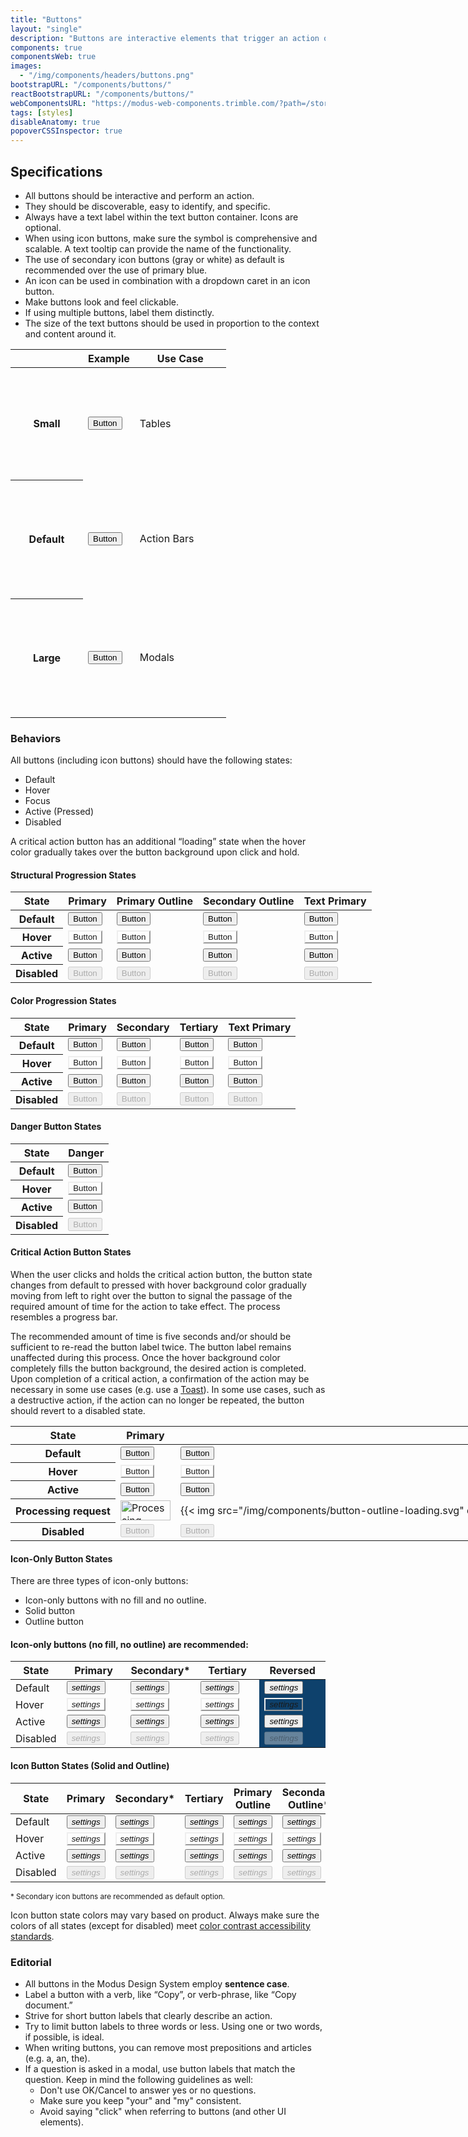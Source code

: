 ```yaml
---
title: "Buttons"
layout: "single"
description: "Buttons are interactive elements that trigger an action or an event."
components: true
componentsWeb: true
images:
  - "/img/components/headers/buttons.png"
bootstrapURL: "/components/buttons/"
reactBootstrapURL: "/components/buttons/"
webComponentsURL: "https://modus-web-components.trimble.com/?path=/story/components-button--default"
tags: [styles]
disableAnatomy: true
popoverCSSInspector: true
---
```


## Specifications

- All buttons should be interactive and perform an action.
- They should be discoverable, easy to identify, and specific.
- Always have a text label within the text button container. Icons are optional.
- When using icon buttons, make sure the symbol is comprehensive and scalable. A text tooltip can provide the name of the functionality.
- The use of secondary icon buttons (gray or white) as default is recommended over the use of primary blue.
- An icon can be used in combination with a dropdown caret in an icon button.
- Make buttons look and feel clickable.
- If using multiple buttons, label them distinctly.
- The size of the text buttons should be used in proportion to the context and content around it.

<table class="table table-bordered">
  <thead class="thead-light">
    <tr>
      <th width="100"></th>
      <th>Example</th>
      <th width="130">Use Case</th>
    </tr>
  </thead>
  <tbody>
    <tr height="180">
      <th scope="row">Small</th>
      <td class="align-middle">
        <button
          type="button"
          class="btn btn-sm btn-primary pe-none"
          data-bs-placement="right"
          data-bs-toggle="popover"
          data-bs-custom-class="popover-css-inspector"
          data-css-inspector-show="padding"
          data-bs-container="td">
          Button
        </button>
      </td>
      <td>Tables</td>
    </tr>
    <tr height="190">
      <th scope="row">Default</th>
      <td class="align-middle">
        <button
          type="button"
          class="btn btn-primary pe-none"
          data-bs-placement="right"
          data-bs-toggle="popover"
          data-bs-custom-class="popover-css-inspector"
          data-css-inspector-show="padding"
          data-bs-container="td">
          Button
        </button>
      </td>
      <td>Action Bars</td>
    </tr>
    <tr height="190">
      <th scope="row">Large</th>
      <td class="align-middle">
        <button
          type="button"
          class="btn btn-lg btn-primary pe-none"
          data-bs-placement="right"
          data-bs-toggle="popover"
          data-bs-custom-class="popover-css-inspector"
          data-css-inspector-show="padding"
          data-bs-boundary="td"
          data-bs-container="td">
          Button
        </button>
      </td>
      <td>Modals</td>
    </tr>
  </tbody>
</table>

### Behaviors

All buttons (including icon buttons) should have the following states:

- Default
- Hover
- Focus
- Active (Pressed)
- Disabled

A critical action button has an additional “loading” state when the hover color gradually takes over the button background upon click and hold.

#### Structural Progression States

<table class="table table-bordered" style="width: max-content">
      <thead class="thead-light">
        <tr>
          <th>State</th>
          <th>Primary</th>
          <th>Primary Outline</th>
          <th>Secondary Outline</th>
          <th>Text Primary</th>
        </tr>
      </thead>
      <tbody>
        <tr>
          <th scope="row">Default</th>
          <td class="py-2">
            <button class="btn btn-primary" type="button">Button</button>
          </td>
          <td class="py-2">
            <button class="btn btn-outline-primary" type="button">Button</button>
          </td>
          <td class="py-2">
            <button class="btn btn-outline-secondary" type="button">Button</button>
          </td>
          <td class="py-2">
            <button class="btn btn-text-primary" type="button">Button</button>
          </td>
        </tr>
        <tr>
          <th scope="row">Hover</th>
          <td class="py-2"><button class="btn hover btn-primary" type="button">Button</button></td>
          <td class="py-2"><button class="btn hover btn-outline-primary" type="button">Button</button></td>
          <td class="py-2"><button class="btn hover btn-outline-secondary" type="button">Button</button></td>
          <td class="py-2"><button class="btn hover btn-text-primary" type="button">Button</button></td>
        </tr>
        <tr hidden>
          <th scope="row">Focus</th>
          <td class="py-2"><button class="btn focus-visible btn-primary" type="button">Button</button></td>
          <td class="py-2"><button class="btn focus-visible btn-outline-primary" type="button">Button</button></td>
          <td class="py-2"><button class="btn focus-visible btn-outline-secondary" type="button">Button</button></td>
          <td class="py-2"><button class="btn focus-visible btn-text-primary" type="button">Button</button></td>
        </tr>
        <tr>
          <th scope="row">Active</th>
          <td class="py-2">
            <button class="btn active btn-primary" data-bs-toggle="button" type="button">Button</button>
          </td>
          <td class="py-2">
            <button class="btn active btn-outline-primary" data-bs-toggle="button" type="button">Button</button>
          </td>
          <td class="py-2">
            <button class="btn active btn-outline-secondary" data-bs-toggle="button" type="button">Button</button>
          </td>
          <td class="py-2">
            <button class="btn active btn-text-primary" data-bs-toggle="button" type="button">Button</button>
          </td>
        </tr>
        <tr>
          <th scope="row">Disabled</th>
          <td class="py-2"><button disabled class="btn btn-primary disabled" type="button" aria-disabled="true">Button</button></td>
          <td class="py-2"><button disabled class="btn btn-outline-primary disabled" type="button" aria-disabled="true">Button</button></td>
          <td class="py-2"><button disabled class="btn btn-outline-secondary disabled" type="button" aria-disabled="true">Button</button></td>
          <td class="py-2"><button disabled class="btn btn-text-primary disabled" type="button" aria-disabled="true">Button</button></td>
        </tr>
      </tbody>
</table>

#### Color Progression States

<table class="table table-bordered" style="width: max-content">
      <thead class="thead-light">
        <tr>
          <th>State</th>
          <th>Primary</th>
          <th>Secondary</th>
          <th>Tertiary</th>
          <th>Text Primary</th>
        </tr>
      </thead>
      <tbody>
        <tr>
          <th scope="row">Default</th>
          <td class="py-2">
            <button class="btn btn-primary pe-none" type="button">Button</button>
          </td>
          <td class="py-2">
            <button class="btn btn-secondary pe-none" type="button">Button</button>
          </td>
          <td class="py-2">
            <button class="btn btn-tertiary pe-none" type="button">Button</button>
          </td>
          <td class="py-2">
            <button class="btn btn-text-primary pe-none" type="button">Button</button>
          </td>
        </tr>
        <tr>
          <th scope="row">Hover</th>
          <td class="py-2"><button class="btn hover btn-primary pe-none" type="button">Button</button></td>
          <td class="py-2"><button class="btn hover btn-secondary pe-none" type="button">Button</button></td>
          <td class="py-2"><button class="btn hover btn-tertiary pe-none" type="button">Button</button></td>
          <td class="py-2"><button class="btn hover btn-text-primary pe-none" type="button">Button</button></td>
        </tr>
        <tr hidden class="d-none">
          <th scope="row">Focus</th>
          <td class="py-2"><button class="btn focus-visible btn-primary pe-none" type="button">Button</button></td>
          <td class="py-2"><button class="btn focus-visible btn-secondary pe-none" type="button">Button</button></td>
          <td class="py-2"><button class="btn focus-visible btn-tertiary pe-none" type="button">Button</button></td>
          <td class="py-2"><button class="btn focus-visible btn-text-primary pe-none" type="button">Button</button></td>
        </tr>
        <tr>
          <th scope="row">Active</th>
          <td class="py-2">
            <button class="btn display-active active btn-primary pe-none" data-bs-toggle="button" type="button">Button</button>
          </td>
          <td class="py-2">
            <button class="btn display-active active btn-secondary pe-none" data-bs-toggle="button" type="button">Button</button>
          </td>
          <td class="py-2">
            <button class="btn display-active active btn-tertiary pe-none" data-bs-toggle="button" type="button">Button</button>
          </td>
          <td class="py-2">
            <button class="btn display-active active btn-text-primary pe-none" data-bs-toggle="button" type="button">Button</button>
          </td>
        </tr>
        <tr>
          <th scope="row">Disabled</th>
          <td class="py-2"><button disabled class="btn btn-primary disabled" type="button" aria-disabled="true">Button</button></td>
          <td class="py-2"><button disabled class="btn btn-secondary disabled" type="button" aria-disabled="true">Button</button></td>
          <td class="py-2"><button disabled class="btn btn-tertiary disabled" type="button" aria-disabled="true">Button</button></td>
          <td class="py-2"><button disabled class="btn btn-text-primary disabled" type="button" aria-disabled="true">Button</button></td>
        </tr>
      </tbody>
</table>

<script>
  const buttons = document.querySelectorAll('.focus');
  buttons.forEach(button => button.focus());
</script>
<style>
.btn.focus-visible {
  color: var(--bs-btn-hover-color);
  background-color: var(--bs-btn-hover-bg);
  border-color: var(--bs-btn-hover-border-color);
  outline: 0;
  box-shadow: var(--bs-btn-focus-box-shadow);
}
.btn.hover {
  color: var(--bs-btn-hover-color);
  background-color: var(--bs-btn-hover-bg);
  border-color: var(--bs-btn-hover-border-color);
}
</style>

#### Danger Button States

<table class="table table-bordered" style="width: max-content">
      <thead class="thead-light">
        <tr>
          <th>State</th>
          <th>Danger</th>
        </tr>
      </thead>
      <tbody>
        <tr>
          <th scope="row">Default</th>
          <td>
            <button class="btn btn-danger" type="button">Button</button>
          </td>
        </tr>
        <tr>
          <th scope="row">Hover</th>
          <td><button class="btn hover btn-danger" type="button">Button</button></td>
        </tr>
        <tr>
          <th scope="row">Active</th>
          <td>
            <button class="btn display-active btn-danger" type="button">Button</button>
          </td>
        </tr>
        <tr>
          <th scope="row">Disabled</th>
          <td><button disabled class="btn btn-danger" type="button">Button</button></td>
        </tr>
      </tbody>
</table>

#### Critical Action Button States

When the user clicks and holds the critical action button, the button state changes from default to pressed with hover background color gradually moving from left to right over the button to signal the passage of the required amount of time for the action to take effect. The process resembles a progress bar.

The recommended amount of time is five seconds and/or should be sufficient to re-read the button label twice. The button label remains unaffected during this process. Once the hover background color completely fills the button background, the desired action is completed. Upon completion of a critical action, a confirmation of the action may be necessary in some use cases (e.g. use a [Toast](/components/web/toasts/)). In some use cases, such as a destructive action, if the action can no longer be repeated, the button should revert to a disabled state.

<table class="table table-bordered" style="width: max-content">
  <thead class="thead-light">
    <tr>
      <th>State</th>
      <th>Primary</th>
      <th>Dark Outline</th>
      <th>Danger</th>
    </tr>
  </thead>
  <tbody>
    <tr>
      <th scope="row">Default</th>
      <td>
        <button class="btn btn-primary" type="button">Button</button>
      </td>
      <td>
        <button class="btn btn-outline-dark" type="button">Button</button>
      </td>
      <td>
        <button class="btn btn-danger" type="button">Button</button>
      </td>
    </tr>
    <tr>
      <th scope="row">Hover</th>
      <td><button class="btn hover btn-primary" type="button">Button</button></td>
      <td><button class="btn hover btn-outline-dark" type="button">Button</button></td>
      <td><button class="btn hover btn-danger" type="button">Button</button></td>
    </tr>
    <tr>
      <th scope="row">Active</th>
      <td>
        <button class="btn display-active btn-primary" type="button">Button</button>
      </td>
      <td>
        <button class="btn display-active btn-outline-dark" type="button">Button</button>
      </td>
      <td>
        <button class="btn display-active btn-danger" type="button">Button</button>
      </td>
    </tr>
        <tr>
      <th scope="row">Processing request</th>
      <td>
        <img src="/img/components/button-primary-loading.svg" width="80" height="32" alt="Processing">
      </td>
      <td>
        {{< img src="/img/components/button-outline-loading.svg" dark="/img/components/button-outline-loading-dark.svg" class="mb-0" width="80" height="32" alt="Processing" loading="auto" >}}
      </td>
      <td>
        <img src="/img/components/button-danger-loading.svg" width="80" height="32" alt="Processing">
      </td>
    </tr>
    <tr>
      <th scope="row">Disabled</th>
      <td><button disabled class="btn btn-primary" type="button">Button</button></td>
      <td><button disabled class="btn btn-outline-dark" type="button">Button</button></td>
      <td><button disabled class="btn btn-danger" type="button">Button</button></td>
    </tr>
  </tbody>
</table>

#### Icon-Only Button States

There are three types of icon-only buttons:

- Icon-only buttons with no fill and no outline.
- Solid button
- Outline button

#### Icon-only buttons (no fill, no outline) are recommended:

<table class="table table-bordered">
  <thead>
    <tr>
      <th style="width:12%">State</th>
      <th style="width:22%">Primary</th>
      <th style="width:22%">Secondary*</th>
      <th style="width:22%">Tertiary</th>
      <th style="width:22%">Reversed</th>
    </tr>
  </thead>
  <tbody>
    <tr>
      <td style="width:12%">Default</td>
      <td style="width:22%"><button class="btn btn-icon-only text-primary pe-none"><i class="modus-icons notranslate" aria-hidden="true">settings</i></td>
      <td style="width:22%"><button class="btn btn-icon-only btn-text-secondary pe-none"><i class="modus-icons notranslate" aria-hidden="true">settings</i></td>
      <td style="width:22%"><button class="btn btn-icon-only btn-text-tertiary pe-none"><i class="modus-icons notranslate" aria-hidden="true">settings</i></td>
      <td style="background-color:#0e416c"><button class="btn btn-icon-only text-white pe-none"><i class="modus-icons notranslate" aria-hidden="true">settings</i></td>
    </tr>
    <tr>
      <td>Hover</td>
      <td><button class="btn btn-icon-only text-primary pe-none hover"><i class="modus-icons notranslate" aria-hidden="true">settings</i></td>
      <td><button class="btn btn-icon-only btn-text-secondary pe-none hover"><i class="modus-icons notranslate" aria-hidden="true">settings</i></td>
      <td><button class="btn btn-icon-only text-tertiary pe-none hover"><i class="modus-icons notranslate" aria-hidden="true">settings</i></td>
      <td style="background-color:#0e416c"><button class="btn btn-icon-only text-white pe-none hover"><i class="modus-icons notranslate" aria-hidden="true">settings</i></td>
    </tr>
    <tr hidden>
      <td>Focus</td>
      <td><button class="btn btn-icon-only text-primary pe-none focus-visible"><i class="modus-icons notranslate" aria-hidden="true">settings</i></td>
      <td><button class="btn btn-icon-only btn-text-secondary pe-none focus-visible"><i class="modus-icons notranslate" aria-hidden="true">settings</i></td>
      <td><button class="btn btn-icon-only text-tertiary pe-none focus-visible"><i class="modus-icons notranslate" aria-hidden="true">settings</i></td>
      <td style="background-color:#0e416c"><button class="btn btn-icon-only text-white pe-none focus-visible"><i class="modus-icons notranslate" aria-hidden="true">settings</i></td>
    </tr>
    <tr>
      <td>Active</td>
      <td><button class="btn btn-icon-only text-primary pe-none active"><i class="modus-icons notranslate" aria-hidden="true">settings</i></td>
      <td><button class="btn btn-icon-only btn-text-secondary pe-none active"><i class="modus-icons notranslate" aria-hidden="true">settings</i></td>
      <td><button class="btn btn-icon-only btn-text-tertiary pe-none active"><i class="modus-icons notranslate" aria-hidden="true">settings</i></td>
      <td style="background-color:#0e416c"><button class="btn btn-icon-only text-white pe-none active"><i class="modus-icons notranslate" aria-hidden="true">settings</i></td>
    </tr>
    <tr>
      <td>Disabled</td>
      <td><button disabled class="btn btn-icon-only text-primary pe-none"><i class="modus-icons notranslate" aria-hidden="true">settings</i></td>
      <td><button disabled class="btn btn-icon-only btn-text-secondary pe-none"><i class="modus-icons notranslate" aria-hidden="true">settings</i></td>
      <td><button disabled class="btn btn-icon-only btn-text-tertiary pe-none"><i class="modus-icons notranslate" aria-hidden="true">settings</i></td>
      <td style="background-color:#0e416c"><button disabled class="btn btn-icon-only text-white pe-none"><i class="modus-icons notranslate" aria-hidden="true">settings</i></td>
    </tr>
  </tbody>
</table>

#### Icon Button States (Solid and Outline)

<table class="table table-bordered">
  <thead>
    <tr>
      <th style="width:10%">State</th>
      <th style="width:16%">Primary</th>
      <th style="width:16%">Secondary*</th>
      <th style="width:16%">Tertiary</th>
      <th style="width:16%">Primary Outline</th>
      <th style="width:16%">Secondary Outline*</th>
    </tr>
  </thead>
  <tbody>
    <tr>
      <td>Default</td>
      <td><button type="button" class="btn btn-icon-only btn-primary pe-none"><i class="modus-icons notranslate" aria-hidden="true">settings</i></button></td>
      <td><button type="button" class="btn btn-icon-only btn-secondary pe-none"><i class="modus-icons notranslate" aria-hidden="true">settings</i></button></td>
      <td><button type="button" class="btn btn-icon-only btn-tertiary pe-none"><i class="modus-icons notranslate" aria-hidden="true">settings</i></button></td>
      <td><button type="button" class="btn btn-icon-only btn-outline-primary pe-none"><i class="modus-icons notranslate" aria-hidden="true">settings</i></button></td>
      <td><button type="button" class="btn btn-icon-only btn-outline-secondary pe-none"><i class="modus-icons notranslate" aria-hidden="true">settings</i></button></td>
    </tr>
    <tr>
      <td>Hover</td>
      <td><button type="button" class="btn btn-icon-only btn-primary pe-none hover"><i class="modus-icons notranslate" aria-hidden="true">settings</i></button></td>
      <td><button type="button" class="btn btn-icon-only btn-secondary pe-none hover"><i class="modus-icons notranslate" aria-hidden="true">settings</i></button></td>
      <td><button type="button" class="btn btn-icon-only btn-tertiary pe-none hover"><i class="modus-icons notranslate" aria-hidden="true">settings</i></button></td>
      <td><button type="button" class="btn btn-icon-only btn-outline-primary pe-none hover"><i class="modus-icons notranslate" aria-hidden="true">settings</i></button></td>
      <td><button type="button" class="btn btn-icon-only btn-outline-secondary pe-none hover"><i class="modus-icons notranslate" aria-hidden="true">settings</i></button></td>
    </tr>
    <tr hidden>
      <td>Focus</td>
      <td><button class="btn btn-icon-only btn-primary pe-none focus-visible"><i class="modus-icons notranslate" aria-hidden="true">settings</i></button></td>
      <td><button class="btn btn-icon-only btn-secondary pe-none focus-visible"><i class="modus-icons notranslate" aria-hidden="true">settings</i></button></td>
      <td><button class="btn btn-icon-only btn-tertiary pe-none focus-visible"><i class="modus-icons notranslate" aria-hidden="true">settings</i></button></td>
      <td><button class="btn btn-icon-only btn-outline-primary pe-none focus-visible"><i class="modus-icons notranslate" aria-hidden="true">settings</i></button></td>
      <td><button class="btn btn-icon-only btn-outline-secondary pe-none focus-visible"><i class="modus-icons notranslate" aria-hidden="true">settings</i></button></td>
    </tr>
    <tr>
      <td>Active</td>
      <td><button type="button" class="btn btn-icon-only btn-primary pe-none active"><i class="modus-icons notranslate" aria-hidden="true">settings</i></button></td>
      <td><button type="button" class="btn btn-icon-only btn-secondary pe-none active"><i class="modus-icons notranslate" aria-hidden="true">settings</i></button></td>
      <td><button type="button" class="btn btn-icon-only btn-tertiary pe-none active"><i class="modus-icons notranslate" aria-hidden="true">settings</i></button></td>
      <td><button type="button" class="btn btn-icon-only btn-outline-primary pe-none active"><i class="modus-icons notranslate" aria-hidden="true">settings</i></button></td>
      <td><button type="button" class="btn btn-icon-only btn-outline-secondary pe-none active"><i class="modus-icons notranslate" aria-hidden="true">settings</i></button></td>
    </tr>
    <tr>
      <td>Disabled</td>
      <td><button type="button" disabled class="btn btn-icon-only btn-primary pe-none"><i class="modus-icons notranslate" aria-hidden="true">settings</i></button></td>
      <td><button type="button" disabled class="btn btn-icon-only btn-secondary pe-none"><i class="modus-icons notranslate" aria-hidden="true">settings</i></button></td>
      <td><button type="button" disabled class="btn btn-icon-only btn-tertiary pe-none"><i class="modus-icons notranslate" aria-hidden="true">settings</i></button></td>
      <td><button type="button" disabled class="btn btn-icon-only btn-outline-primary pe-none"><i class="modus-icons notranslate" aria-hidden="true">settings</i></button></td>
      <td><button type="button" disabled class="btn btn-icon-only btn-outline-secondary pe-none"><i class="modus-icons notranslate" aria-hidden="true">settings</i></button></td>
    </tr>
  </tbody>
</table>

<small>\* Secondary icon buttons are recommended as default option.</small>

Icon button state colors may vary based on product. Always make sure the colors of all states (except for disabled) meet [color contrast accessibility standards](/foundations/accessibility/).

### Editorial

- All buttons in the Modus Design System employ **sentence case**.
- Label a button with a verb, like “Copy”, or verb-phrase, like “Copy document.”
- Strive for short button labels that clearly describe an action.
- Try to limit button labels to three words or less. Using one or two words, if possible, is ideal.
- When writing buttons, you can remove most prepositions and articles (e.g. a, an, the).
- If a question is asked in a modal, use button labels that match the question. Keep in mind the following guidelines as well:
  - Don't use OK/Cancel to answer yes or no questions.
  - Make sure you keep "your" and "my" consistent.
  - Avoid saying "click" when referring to buttons (and other UI elements).

<script>
const popperDiv = document.querySelectorAll('.popover-css-inspector');
popperDiv.forEach(div => {
  div.removeAttribute('id');
  div.setAttribute('data-popper-placement', 'right');
});
</script>
